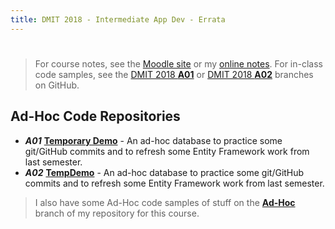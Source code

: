 ```yaml
---
title: DMIT 2018 - Intermediate App Dev - Errata
---
```

# 

> For course notes, see the [Moodle site](https://moodle.nait.ca) or my [online notes](https://DMIT-2018.github.io). For in-class code samples, see the [DMIT 2018 **A01**](https://github.com/dgilleland/2018-Sep-In-Class/tree/DMIT-2018-A01) or [DMIT 2018 **A02**](https://github.com/dgilleland/2018-Sep-In-Class/tree/DMIT-2018-A02) branches on GitHub.

## Ad-Hoc Code Repositories

- ***A01*** [**Temporary Demo**](https://github.com/dgilleland/TemporaryDemo) - An ad-hoc database to practice some git/GitHub commits and to refresh some Entity Framework work from last semester.
- ***A02*** [**TempDemo**](https://github.com/dgilleland/TempDemo) - An ad-hoc database to practice some git/GitHub commits and to refresh some Entity Framework work from last semester.

> I also have some Ad-Hoc code samples of stuff on the [**Ad-Hoc**](https://github.com/dgilleland/2018-Sep-In-Class/tree/AdHoc) branch of my repository for this course.
